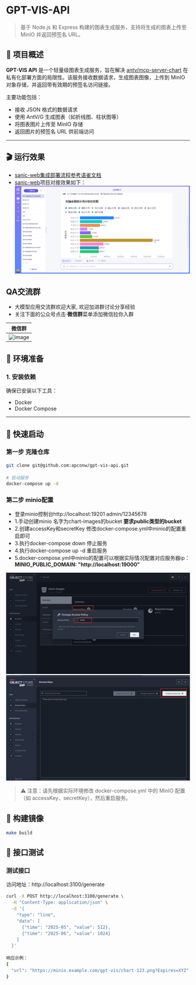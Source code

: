 # GPT-VIS-API

> 基于 Node.js 和 Express 构建的图表生成服务，支持将生成的图表上传至 MinIO 并返回预签名 URL。

## 📌 项目概述

**GPT-VIS API** 是一个轻量级图表生成服务，旨在解决 [antv/mcp-server-chart](https://github.com/antvis/mcp-server-chart) 
在私有化部署方面的局限性。该服务接收数据请求，生成图表图像，上传到 MinIO 对象存储，并返回带有效期的预签名访问链接。

主要功能包括：
- 接收 JSON 格式的数据请求
- 使用 AntV/G 生成图表（如折线图、柱状图等）
- 将图表图片上传至 MinIO 存储
- 返回图片的预签名 URL 供前端访问

---

## 🎬 运行效果
- [sanic-web集成部署流程参考语雀文档](https://www.yuque.com/lihuan-ulutg/kb/eqier012gbin4rb2?singleDoc#%20%E3%80%8A%E5%A4%A7%E6%A8%A1%E5%9E%8B%E6%95%B0%E6%8D%AE%E5%8A%A9%E6%89%8B-v1.1.5%E9%83%A8%E7%BD%B2%E6%AD%A5%E9%AA%A4%E3%80%8B)
- [sanic-web](https://github.com/apconw/sanic-web)项目对接效果如下：
![image](./images/img.png)

## QA交流群
- 大模型应用交流群欢迎大家, 欢迎加进群讨论分享经验
- 关注下面的公众号点击·**微信群**菜单添加微信拉你入群

|                 微信群                 |
|:-----------------------------------:|
| ![image](./images/wchat-search.png) | 

## 🔧 环境准备

### 1. 安装依赖

确保已安装以下工具：
- Docker
- Docker Compose
---

## 🚀 **快速启动**

### 第一步 克隆仓库
```bash
git clone git@github.com:apconw/gpt-vis-api.git

# 启动服务
docker-compose up -d
```
### 第二步 minio配置
- 登录minio控制台http://localhost:19201 admin/12345678
- 1.手动创建minio 名字为chart-images的bucket **要求public类型的bucket**
- 2.创建accessKey和secretKey 修改docker-compose.yml中minio的配置重启即可
- 3.执行docker-compose down 停止服务
- 4.执行docker-compose up -d 重启服务
- 5.docker-compose.yml中minio的配置可以根据实际情况配置对应服务器ip：
**MINIO_PUBLIC_DOMAIN: "http://localhost:19000"**

![image](./images/minio.png)
![image](./images/minio-b.png)



> ⚠️ 注意：请先根据实际环境修改 docker-compose.yml 中的 MinIO 配置（如 accessKey、secretKey），然后重启服务。

## 🐳 构建镜像

```bash
make build
```

## 🧪 接口测试
### 测试接口
访问地址：http://localhost:3100/generate

```bash
curl -X POST http://localhost:3100/generate \
  -H "Content-Type: application/json" \
  -d '{
    "type": "line",
    "data": [
      {"time": "2025-05", "value": 512},
      {"time": "2025-06", "value": 1024}
    ]
  }'

响应示例：
{
  "url": "https://minio.example.com/gpt-vis/chart-123.png?Expires=XYZ"
}
```